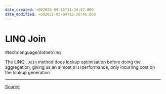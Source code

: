 ```yaml
---
date_created: +002020-09-15T11:24:57.000
date_modified: +002021-03-04T15:38:46.000
---
```


# LINQ Join

 #tech/language/dotnet/linq

The LINQ `.Join` method does lookup optimisation before doing the aggregation, giving us an almost `O(1)`performance, only incurring cost on the lookup generation.

---

[Source](https://timdeschryver.dev/blog/make-your-csharp-applications-faster-with-linq-joins)
